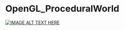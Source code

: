 # OpenGL_ProceduralWorld

[![IMAGE ALT TEXT HERE](http://img.youtube.com/vi/TuvSt2uzPX4/0.jpg)](http://www.youtube.com/watch?v=TuvSt2uzPX4)
